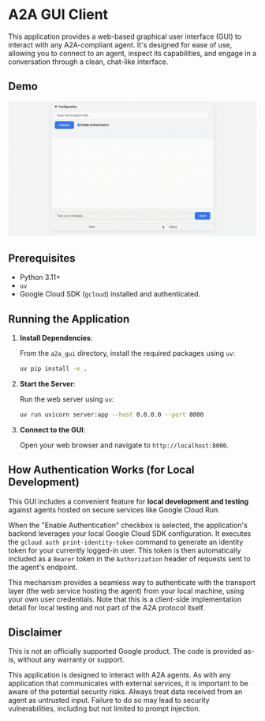 # A2A GUI Client

This application provides a web-based graphical user interface (GUI) to interact with any A2A-compliant agent. It's designed for ease of use, allowing you to connect to an agent, inspect its capabilities, and engage in a conversation through a clean, chat-like interface.

## Demo

![A2A GUI Demo](assets/a2a_gui_demo.gif)

## Prerequisites

- Python 3.11+
- `uv`
- Google Cloud SDK (`gcloud`) installed and authenticated.

## Running the Application

1.  **Install Dependencies**:

    From the `a2a_gui` directory, install the required packages using `uv`:
    ```bash
    uv pip install -e .
    ```

2.  **Start the Server**:

    Run the web server using `uv`:
    ```bash
    uv run uvicorn server:app --host 0.0.0.0 --port 8000
    ```

3.  **Connect to the GUI**:

    Open your web browser and navigate to `http://localhost:8000`.

## How Authentication Works (for Local Development)

This GUI includes a convenient feature for **local development and testing** against agents hosted on secure services like Google Cloud Run.

When the "Enable Authentication" checkbox is selected, the application's backend leverages your local Google Cloud SDK configuration. It executes the `gcloud auth print-identity-token` command to generate an identity token for your currently logged-in user. This token is then automatically included as a `Bearer` token in the `Authorization` header of requests sent to the agent's endpoint.

This mechanism provides a seamless way to authenticate with the transport layer (the web service hosting the agent) from your local machine, using your own user credentials. Note that this is a client-side implementation detail for local testing and not part of the A2A protocol itself.

## Disclaimer

This is not an officially supported Google product. The code is provided as-is, without any warranty or support.

This application is designed to interact with A2A agents. As with any application that communicates with external services, it is important to be aware of the potential security risks. Always treat data received from an agent as untrusted input. Failure to do so may lead to security vulnerabilities, including but not limited to prompt injection.
